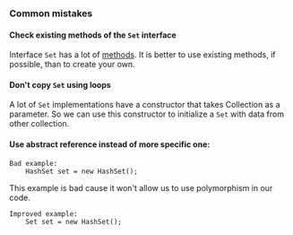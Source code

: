 ### Common mistakes

#### Check existing methods of the `Set` interface
Interface `Set` has a lot of [methods](https://docs.oracle.com/en/java/javase/11/docs/api/java.base/java/util/Set.html). 
It is better to use existing methods, if possible, than to create your own.

#### Don't copy `Set` using loops
A lot of `Set` implementations have a constructor that takes Collection as a parameter. 
So we can use this constructor to initialize a `Set` with data from other collection.

#### Use abstract reference instead of more specific one: 
```
Bad example:
    HashSet set = new HashSet();
```
This example is bad cause it won't allow us to use polymorphism in our code.
```
Improved example:
    Set set = new HashSet();
```
